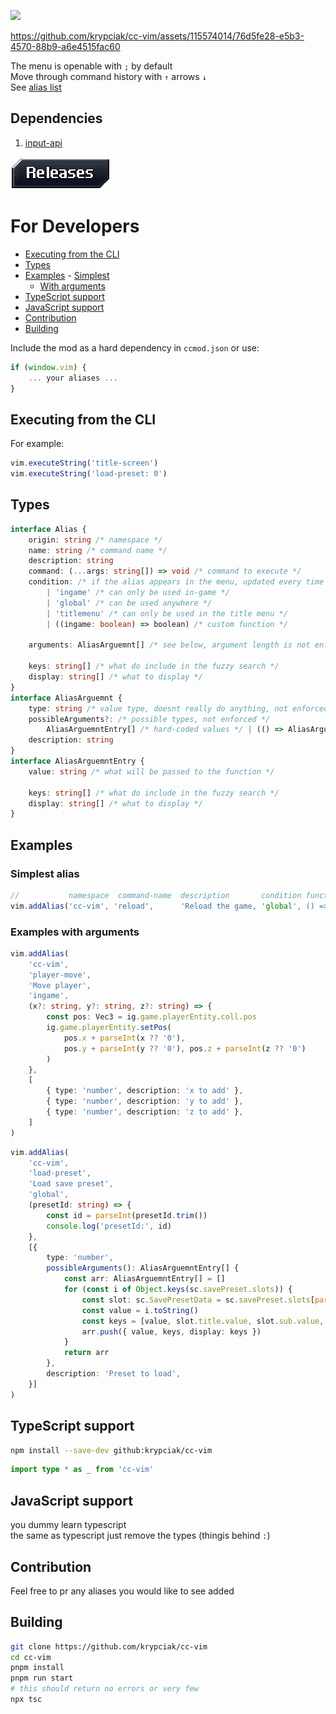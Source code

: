 <!-- markdownlint-disable MD013 MD024 MD001 MD045 -->

[![](https://tokei.rs/b1/github/krypciak/cc-vim?type=typescript&label=TypeScript&style=flat)](https://github.com/krypciak/cc-vim)

https://github.com/krypciak/cc-vim/assets/115574014/76d5fe28-e5b3-4570-88b9-a6e4515fac60

The menu is openable with `;` by default  
Move through command history with `↑` arrows `↓`  
See [alias list](ALIASES.md)

## Dependencies

1. [input-api](https://github.com/CCDirectLink/input-api)

[![Realeses](https://github.com/CCDirectLink/organization/blob/master/assets/badges/releases%402x.png)](https://github.com/krypciak/cc-vim/releases/)

# For Developers

- [Executing from the CLI](#executing-from-the-cli)
- [Types](#types)
- [Examples](#examples) - [Simplest](#simplest-alias)
    - [With arguments](#examples-with-arguments)
- [TypeScript support](#typescript-support)
- [JavaScript support](#javascript-support)
- [Contribution](#contribution)
- [Building](#building)

Include the mod as a hard dependency in `ccmod.json` or use:

```ts
if (window.vim) {
	... your aliases ...
}
```

## Executing from the CLI

For example:

```ts
vim.executeString('title-screen')
vim.executeString('load-preset: 0')
```

## Types

```ts
interface Alias {
    origin: string /* namespace */
    name: string /* command name */
    description: string
    command: (...args: string[]) => void /* command to execute */
    condition: /* if the alias appears in the menu, updated every time the menu is shown */
        | 'ingame' /* can only be used in-game */
        | 'global' /* can be used anywhere */
        | 'titlemenu' /* can only be used in the title menu */
        | ((ingame: boolean) => boolean) /* custom function */

    arguments: AliasArguemnt[] /* see below, argument length is not enforced */

    keys: string[] /* what do include in the fuzzy search */
    display: string[] /* what to display */
}
interface AliasArguemnt {
    type: string /* value type, doesnt really do anything, not enforced */
    possibleArguments?: /* possible types, not enforced */
        AliasArguemntEntry[] /* hard-coded values */ | (() => AliasArguemntEntry[]) /* custom function, run every time the possible values list is shown */
    description: string
}
interface AliasArguemntEntry {
    value: string /* what will be passed to the function */

    keys: string[] /* what do include in the fuzzy search */
    display: string[] /* what to display */
}
```

## Examples

### Simplest alias

```ts
//           namespace  command-name  description       condition function
vim.addAlias('cc-vim', 'reload',      'Reload the game, 'global', () => { window.location.reload() })
```

### Examples with arguments

```ts
vim.addAlias(
    'cc-vim',
    'player-move',
    'Move player',
    'ingame',
    (x?: string, y?: string, z?: string) => {
        const pos: Vec3 = ig.game.playerEntity.coll.pos
        ig.game.playerEntity.setPos(
            pos.x + parseInt(x ?? '0'),
            pos.y + parseInt(y ?? '0'), pos.z + parseInt(z ?? '0')
        )
    },
    [
        { type: 'number', description: 'x to add' },
        { type: 'number', description: 'y to add' },
        { type: 'number', description: 'z to add' },
    ]
)
```

```ts
vim.addAlias(
    'cc-vim',
    'load-preset',
    'Load save preset',
    'global',
    (presetId: string) => {
        const id = parseInt(presetId.trim())
        console.log('presetId:', id)
    },
    [{
        type: 'number',
        possibleArguments(): AliasArguemntEntry[] {
            const arr: AliasArguemntEntry[] = []
            for (const i of Object.keys(sc.savePreset.slots)) {
                const slot: sc.SavePresetData = sc.savePreset.slots[parseInt(i)]
                const value = i.toString()
                const keys = [value, slot.title.value, slot.sub.value, slot.path]
                arr.push({ value, keys, display: keys })
            }
            return arr
        },
        description: 'Preset to load',
    }]
)
```

## TypeScript support

```bash
npm install --save-dev github:krypciak/cc-vim
```

```ts
import type * as _ from 'cc-vim'
```

## JavaScript support

you dummy learn typescript  
the same as typescript just remove the types (thingis behind `:`)

## Contribution

Feel free to pr any aliases you would like to see added

## Building

```bash
git clone https://github.com/krypciak/cc-vim
cd cc-vim
pnpm install
pnpm run start
# this should return no errors or very few
npx tsc
```
